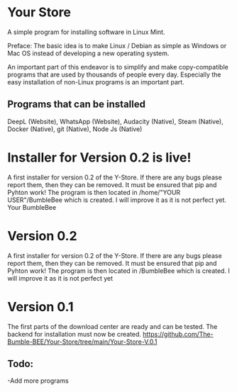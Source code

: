 # Your Store
A simple program for installing software in Linux Mint. 

Preface: The basic idea is to make Linux / Debian as simple as Windows or Mac OS instead of developing a new operating system. 

An important part of this endeavor is to simplify and make copy-compatible programs that are used by thousands of people every day. Especially the easy installation of non-Linux programs is an important part.

## Programs that can be installed
DeepL (Website), WhatsApp (Website), Audacity (Native), Steam (Native), Docker (Native), git (Native), Node Js (Native)

# Installer for Version 0.2 is live!
A first installer for version 0.2 of the Y-Store. If there are any bugs please report them, then they can be removed. It must be ensured that pip and Pyhton work! The program is then located in /home/"YOUR USER"/BumbleBee which is created. I will improve it as it is not perfect yet. 
Your BumbleBee

# Version 0.2
A first installer for version 0.2 of the Y-Store. If there are any bugs please report them, then they can be removed. It must be ensured that pip and Pyhton work! The program is then located in /BumbleBee which is created. I will improve it as it is not perfect yet

# Version 0.1
The first parts of the download center are ready and can be tested. The backend for installation must now be created.
https://github.com/The-Bumble-BEE/Your-Store/tree/main/Your-Store-V.0.1
## Todo:
-Add more programs 

